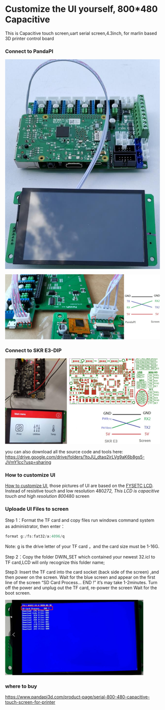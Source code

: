 # Customize the UI yourself, 800*480 Capacitive
This is Capacitive touch screen,uart serial screen,4.3inch, for marlin based 3D printer control board

### Connect to PandaPI

![Opensource](https://raw.githubusercontent.com/markniu/doc_test/master/imges/34552.jpg)

![Opensource](https://raw.githubusercontent.com/markniu/doc_test/master/imges/134412.jpg)

### Connect to SKR E3-DIP
![Opensource](https://raw.githubusercontent.com/markniu/doc_test/master/imges/151653.jpg)

you can also download all the source code and tools here: https://drive.google.com/drive/folders/1toJU_dtaq2irLVg9aK6b8gs5-JVmY1cc?usp=sharing

### How to customize UI
[How to customize UI](https://github.com/markniu/PandaPi/wiki/Customize-the-UI-(replace-Image)), those pictures of UI are based on the [FYSETC LCD](https://github.com/FYSETC/FYSTLCD). 
Instead of resistive touch and low resolution 480*272, This LCD is capacitive touch and high resolution 800*480 screen

### Uploade UI Files to screen
Step 1：Format the TF card and copy files run windows command system as administrator, then enter：
```c
format g:/fs:fat32/a:4096/q
```
Note: g is the drive letter of your TF card ，and the card size must be 1-16G.

Step 2：Copy the folder DWIN_SET which contained your newest 32.icl to TF card,LCD will only recognize this folder name;

Step3:  Insert the TF card into the card socket (back side of the screen) ,and then power on the screen. Wait for the blue screen and appear on the first line of the screen “SD Card Process... END !” it’s may take 1-2minutes. Turn off the power and unplug out the TF card, re-power the screen Wait for the boot screen.

<img width="450"  src="https://raw.githubusercontent.com/markniu/doc_test/master/imges/update_lcd.jpg"/>


### where to buy  
https://www.pandapi3d.com/product-page/serial-800-480-capacitive-touch-screen-for-printer



